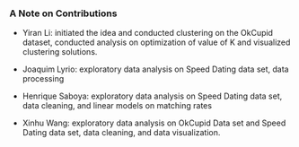 ### A Note on Contributions

- Yiran Li: initiated the idea and conducted clustering on the OkCupid dataset, conducted analysis on optimization of value of K and visualized clustering solutions.

- Joaquim Lyrio: exploratory data analysis on Speed Dating data set, data processing

- Henrique Saboya: exploratory data analysis on Speed Dating data set, data cleaning, and linear models on matching rates

- Xinhu Wang: exploratory data analysis on OkCupid Data set and Speed Dating data set, data cleaning, and data visualization.
